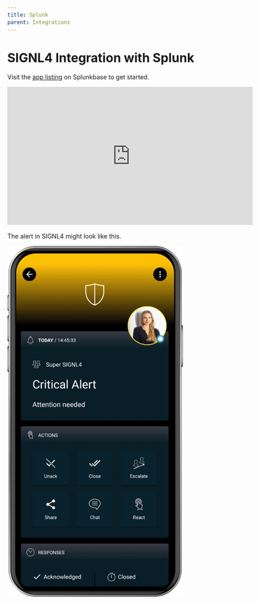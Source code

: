 ```yaml
---
title: Splunk
parent: Integrations
---
```


# SIGNL4 Integration with Splunk

Visit the [app listing](https://splunkbase.splunk.com/app/3915/) on Splunkbase to get started.

<iframe width="560" height="315" src="https://www.youtube.com/embed/YqrPYD9Ma0c?si=VtcoVKc8N1YdBiJ5" title="YouTube video player" frameborder="0" allow="accelerometer; autoplay; clipboard-write; encrypted-media; gyroscope; picture-in-picture; web-share" referrerpolicy="strict-origin-when-cross-origin" allowfullscreen></iframe>

The alert in SIGNL4 might look like this.

![SIGNL4 Alert](signl4-alert.png)
